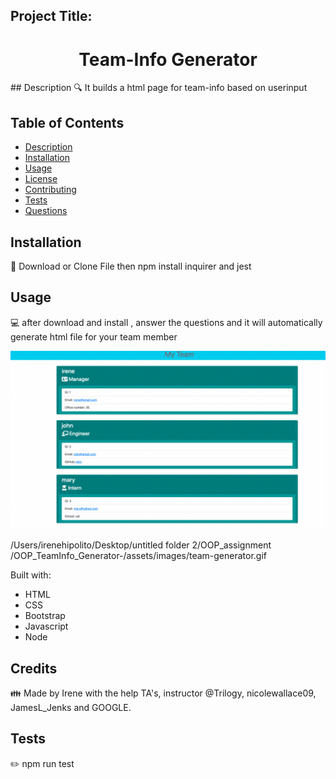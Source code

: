 ## Project Title: 
<h1 align="center">Team-Info Generator  </h1>
## Description
🔍 It builds a html page for team-info based on userinput

## Table of Contents
- [Description](#description)
- [Installation](#installation)
- [Usage](#usage)
- [License](#license)
- [Contributing](#contributing)
- [Tests](#tests)
- [Questions](#questions)

## Installation
💾  Download or Clone File then npm install inquirer and jest
    

## Usage
💻  after download and install , answer the questions and it will automatically generate html file for your team member 

![alt text](assets/images/team-info_1.png)

/Users/irenehipolito/Desktop/untitled folder 2/OOP_assignment /OOP_TeamInfo_Generator-/assets/images/team-generator.gif

Built with:

- HTML
- CSS
- Bootstrap 
- Javascript
- Node 


## Credits 
👪 Made by Irene with the help TA's, instructor @Trilogy,  nicolewallace09, JamesL_Jenks and GOOGLE. 


## Tests
✏️ npm run test


